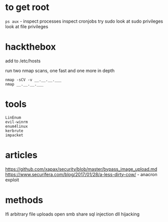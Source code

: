 # to get root

`ps aux` - inspect processes
inspect cronjobs
try sudo 
look at sudo privileges
look at file privileges

# hackthebox

add to /etc/hosts

run two nmap scans, one fast and one more in depth
```
nmap -sCV -v __.__.__.___
nmap __.__.__.___
```

# tools

```
LinEnum
evil-winrm
enum4linux
kerbrute
impacket
```


# articles

https://github.com/xapax/security/blob/master/bypass_image_upload.md
https://www.securifera.com/blog/2017/01/28/a-less-dirty-cow/ - anacron exploit


# methods

lfi
arbitrary file uploads
open smb share
sql injection
dll hijacking
